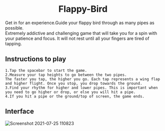 <h1 align="center">Flappy-Bird</h1>
<p>Get in for an experience.Guide your flappy bird through as many pipes as possible.<br />
Extremely addictive and challenging game that will take you for a spin with your patience and focus. It will not rest until all your fingers are tired of tapping.</p>

## Instructions to play
``` shell
1.Tap the spacebar to start the game.
2.Measure your tap heights to go between the two pipes.
The faster you tap, the higher you go. Each tap represents a wing flap and higher flight. Once you stop, you drop towards the ground.
3.Find your rhythm for higher and lower pipes. This is important when you need to go higher or drop, or else you will hit a pipe.
4.If you hit a pipe or the ground/top of screen, the game ends.
```

## Interface
![Screenshot 2021-07-25 110823](https://user-images.githubusercontent.com/68593617/126889099-16422b74-b11a-437d-ad48-222dcfea037c.png)

